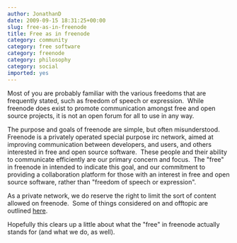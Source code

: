 ```yaml
---
author: JonathanD
date: 2009-09-15 18:31:25+00:00
slug: free-as-in-freenode
title: Free as in freenode
category: community
category: free software
category: freenode
category: philosophy
category: social
imported: yes
---
```

Most of you are probably familiar with the various freedoms that are frequently stated, such as freedom of speech or expression.  While freenode does exist to promote communication amongst free and open source projects, it is not an open forum for all to use in any way.

The purpose and goals of freenode are simple, but often misunderstood.  Freenode is a privately operated special purpose irc network, aimed at improving communication between developers, and users, and others interested in free and open source software.  These people and their ability to communicate efficiently are our primary concern and focus.  The "free" in freenode in intended to indicate this goal, and our commitment to providing a collaboration platform for those with an interest in free and open source software, rather than "freedom of speech or expression".

As a private network, we do reserve the right to limit the sort of content allowed on freenode.  Some of things considered on and offtopic are outlined [here](http://freenode.net/policy.shtml#ontopic).

Hopefully this clears up a little about what the "free" in freenode actually stands for (and what we do, as well).
